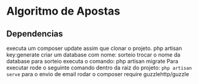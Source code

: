 # Algoritmo de Apostas

## Dependencias
executa um composer update assim que clonar o projeto.
php artisan key:generate
criar um database com nome: sorteio
trocar o nome da database para sorteio
executa o comando: php artisan migrate
Para executar rode o seguinte comando dentro da raiz do projeto: ```php artisan serve```
para o envio de email rodar o composer require guzzlehttp/guzzle
